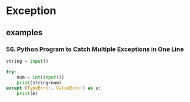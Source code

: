 # Exception

## examples

### 56. Python Program to Catch Multiple Exceptions in One Line

```py title="Multiple exceptions as a parenthesized tuple" linenums="1"
string = input()

try:
    num = int(input())
    print(string+num)
except (TypeError, ValueError) as e:
    print(e)
```
